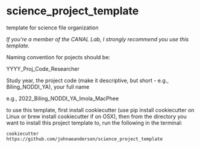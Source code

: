 # science_project_template
template for science file organization

*If you're a member of the CANAL Lab, I strongly recommend you use this template.*

Naming convention for pojects should be:

YYYY_Proj_Code_Researcher

Study year, the project code (make it descriptive, but short - e.g., Biling_NODDI_YA), your full name

e.g., 2022_Biling_NODDI_YA_Imola_MacPhee

to use this template, first install cookiecutter (use pip install cookiecutter on Linux or brew install cookiecutter if on OSX), then from the directory you want to install this project template to, run the following in the terminal:

```cookiecutter https://github.com/johnaeanderson/science_project_template ```